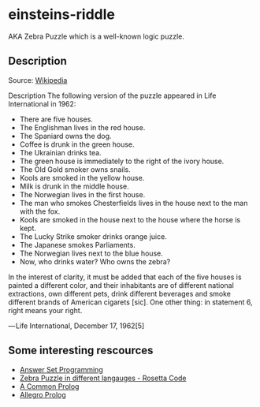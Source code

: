 # einsteins-riddle
AKA Zebra Puzzle which is a well-known logic puzzle.

## Description
Source: [Wikipedia](https://en.wikipedia.org/wiki/Zebra_Puzzle)

Description
The following version of the puzzle appeared in Life International in 1962:
- There are five houses.
- The Englishman lives in the red house.
- The Spaniard owns the dog.
- Coffee is drunk in the green house.
- The Ukrainian drinks tea.
- The green house is immediately to the right of the ivory house.
- The Old Gold smoker owns snails.
- Kools are smoked in the yellow house.
- Milk is drunk in the middle house.
- The Norwegian lives in the first house.
- The man who smokes Chesterfields lives in the house next to the man with the fox.
- Kools are smoked in the house next to the house where the horse is kept.
- The Lucky Strike smoker drinks orange juice.
- The Japanese smokes Parliaments.
- The Norwegian lives next to the blue house.
- Now, who drinks water? Who owns the zebra?

In the interest of clarity, it must be added that each of the five houses is 
painted a different color, and their inhabitants are of different national 
extractions, own different pets, drink different beverages and smoke different 
brands of American cigarets [sic]. One other thing: in statement 6, right 
means your right.

— Life International, December 17, 1962[5]

## Some interesting rescources
- [Answer Set Programming](https://en.wikipedia.org/wiki/Answer_set_programming)
- [Zebra Puzzle in different langauges - Rosetta Code](https://rosettacode.org/wiki/Zebra_puzzle)
- [A Common Prolog](https://www.lispworks.com/documentation/lw70/KW-U/html/kwprolog-u-104.htm)
- [Allegro Prolog](https://franz.com/support/documentation/current/prolog.html)